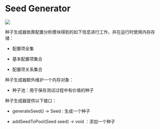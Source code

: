 # Seed Generator

![](../../doc/pictures/classes_seedGenerator.png)

种子生成器依靠配置分析模块得到的如下信息进行工作，并在运行时使用内存存储：

- 配置项全集

- 基本配置项集合

- 配置项关系集合

种子生成器额外维护一个内存对象：

- 种子池：用于保存测试过程中有价值的种子

种子生成器提供以下接口：

- generateSeed() -> Seed : 生成一个种子

- addSeedToPool(Seed seed) -> void ：添加一个种子
